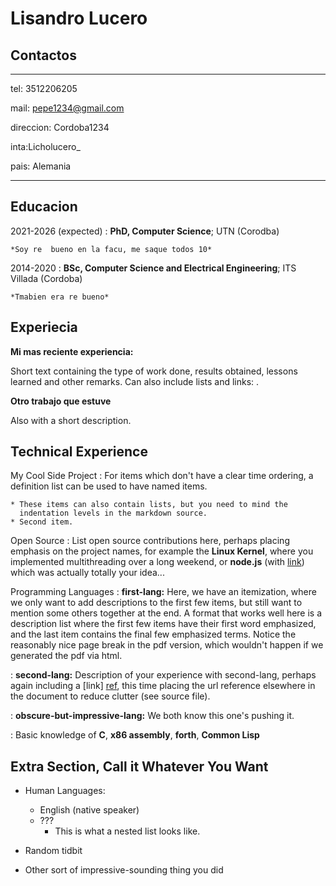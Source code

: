 Lisandro Lucero
============

Contactos
---------

-------------------     ----------------------------
tel:
3512206205

mail:
pepe1234@gmail.com

direccion: Cordoba1234

inta:Licholucero_

pais: Alemania
-------------------     ----------------------------

Educacion
---------

2021-2026 (expected)
:   **PhD, Computer Science**; UTN (Corodba)

    *Soy re  bueno en la facu, me saque todos 10*

2014-2020
:   **BSc, Computer Science and Electrical Engineering**; ITS Villada (Cordoba)

    *Tmabien era re bueno*

Experiecia
----------

**Mi mas reciente experiencia:**

Short text containing the type of work done, results obtained,
lessons learned and other remarks. Can also include lists and
links:
.

**Otro trabajo que estuve**

Also with a short description.

Technical Experience
--------------------

My Cool Side Project
:   For items which don't have a clear time ordering, a definition
    list can be used to have named items.

    * These items can also contain lists, but you need to mind the
      indentation levels in the markdown source.
    * Second item.

Open Source
:   List open source contributions here, perhaps placing emphasis on
    the project names, for example the **Linux Kernel**, where you
    implemented multithreading over a long weekend, or **node.js**
    (with [link](http://nodejs.org)) which was actually totally
    your idea...

Programming Languages
:   **first-lang:** Here, we have an itemization, where we only want
    to add descriptions to the first few items, but still want to
    mention some others together at the end. A format that works well
    here is a description list where the first few items have their
    first word emphasized, and the last item contains the final few
    emphasized terms. Notice the reasonably nice page break in the pdf
    version, which wouldn't happen if we generated the pdf via html.

:   **second-lang:** Description of your experience with second-lang,
    perhaps again including a [link] [ref], this time placing the url
    reference elsewhere in the document to reduce clutter (see source
    file).

:   **obscure-but-impressive-lang:** We both know this one's pushing
    it.

:   Basic knowledge of **C**, **x86 assembly**, **forth**, **Common Lisp**

[ref]: https://github.com/githubuser/superlongprojectname

Extra Section, Call it Whatever You Want
----------------------------------------

* Human Languages:

  * English (native speaker)
  * ???
    * This is what a nested list looks like.

* Random tidbit

* Other sort of impressive-sounding thing you did
